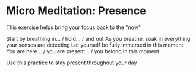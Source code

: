 # Micro Meditation: Presence
This exercise helps bring your focus back to the "now"

Start by breathing in... / hold... / and out
As you breathe, soak in everything your senses are detecting
Let yourself be fully immersed in this moment
You are here... / you are present... / you belong in this moment

Use this practice to stay present throughout your day

[_meta:author]:- "Kip"
[_meta:tags]:- "micro,mindfulness,presence"
[_meta:size]:- "micro"
